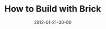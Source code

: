 ---
layout: message
category: message
series: "Big Bad Wolf"
title: "How to Build with Brick"
date: 2012-01-21-00-00
message_id: 710
audio: "http://s3.amazonaws.com/crossroads-media/messages/audio/bigbadwolf_03.mp3"
audio-duration: "41:24"
program: "http://s3.amazonaws.com/crossroads-media/documents/01_21-22_12Program.pdf"
description: "Brian Tome talks about how to build our finances with brick."
video: "http://s3.amazonaws.com/crossroads-media/messages/video/bigbadwolf_03.mp4"
video-duration: "41:29"
yt-embed-url: "//www.youtube.com/embed/Z6uagLGe2M4"
video-image: "http://s3.amazonaws.com/crossroads-media/images/bigbadwolf_03_still.jpg"
tag: 
 - tome
 - money
 - finances
 - wolf
 - program
explicit: false
---